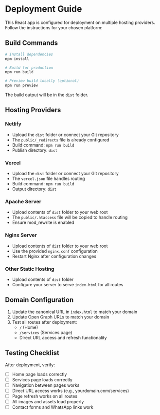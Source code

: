 # Deployment Guide

This React app is configured for deployment on multiple hosting providers. Follow the instructions for your chosen platform:

## Build Commands

```bash
# Install dependencies
npm install

# Build for production
npm run build

# Preview build locally (optional)
npm run preview
```

The build output will be in the `dist` folder.

## Hosting Providers

### Netlify
- Upload the `dist` folder or connect your Git repository
- The `public/_redirects` file is already configured
- Build command: `npm run build`
- Publish directory: `dist`

### Vercel
- Upload the `dist` folder or connect your Git repository  
- The `vercel.json` file handles routing
- Build command: `npm run build`
- Output directory: `dist`

### Apache Server
- Upload contents of `dist` folder to your web root
- The `public/.htaccess` file will be copied to handle routing
- Ensure mod_rewrite is enabled

### Nginx Server
- Upload contents of `dist` folder to your web root
- Use the provided `nginx.conf` configuration
- Restart Nginx after configuration changes

### Other Static Hosting
- Upload contents of `dist` folder
- Configure your server to serve `index.html` for all routes

## Domain Configuration

1. Update the canonical URL in `index.html` to match your domain
2. Update Open Graph URLs to match your domain
3. Test all routes after deployment:
   - `/` (Home)
   - `/services` (Services page)
   - Direct URL access and refresh functionality

## Testing Checklist

After deployment, verify:
- [ ] Home page loads correctly
- [ ] Services page loads correctly  
- [ ] Navigation between pages works
- [ ] Direct URL access works (e.g., yourdomain.com/services)
- [ ] Page refresh works on all routes
- [ ] All images and assets load properly
- [ ] Contact forms and WhatsApp links work
